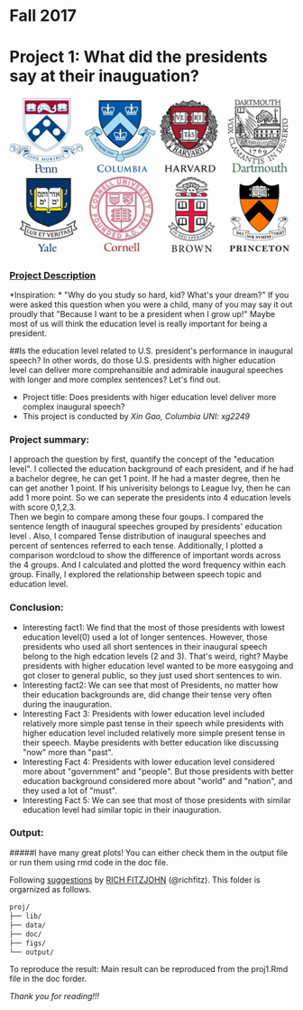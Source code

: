 # Fall 2017
# Project 1: What did the presidents say at their inauguation?

![image](figs/Ivy.jpg)

### [Project Description](doc/)
*Inspiration: *
"Why do you study so hard, kid? What's your dream?" If you were asked this question when you were a child, many of you may say it out proudly that "Because I want to be a president when I grow up!" Maybe most of us will think the education level is really important for being a president.

##Is the education level related to U.S. president's performance in inaugural speech?
In other words, do those U.S. presidents with higher education level can deliver more comprehansible and admirable inaugural speeches with longer and more complex sentences? Let's find out.

* Project title: Does presidents with higer education level deliver more complex inaugural speech?  
* This project is conducted by *Xin Gao, Columbia UNI: xg2249*

### Project summary:  
I approach the question by first, quantify the concept of the "education level". I collected the education background of each president, and if he had a bachelor degree, he can get 1 point. If he had a master degree, then he can get another 1 point. If his univerisity belongs to League Ivy, then he can add 1 more point. So we can seperate the presidents into 4 education levels with score 0,1,2,3.  
Then we begin to compare among these four goups. I compared the sentence length of inaugural speeches grouped by presidents' education level . Also, I compared Tense distribution of inaugural speeches and percent of sentences referred to each tense. Additionally, I plotted a comparison wordcloud to show the difference of important words across the 4 groups. And I calculated and plotted the word frequency within each group. Finally, I explored the relationship between speech topic and education level.

### Conclusion:
 * Interesting fact1: We find that the most of those presidents with lowest education level(0) used a lot of longer sentences. However, those presidents who used all short sentences in their inaugural speech belong to the high edcation levels (2 and 3). That's weird, right? Maybe presidents with higher education level wanted to be more easygoing and got closer to general public, so they just used short sentences to win.
 * Interesting fact2: We can see that most of Presidents, no matter how their education backgrounds are, did change their tense very often during the inauguration.
 * Interesting Fact 3: Presidents with lower education level included relatively more simple past tense in their speech while presidents with higher education level included relatively more simple present tense in their speech. Maybe presidents with better education like discussing "now" more than "past".
* Interesting Fact 4: Presidents with lower education level considered more about "government" and "people". But those presidents with better education background considered more about "world" and "nation", and they used a lot of "must".  
* Interesting Fact 5: We can see that most of those presidents with similar education level had similar topic in their inauguration.
 
### Output:
#####I have many great plots! You can either check them in the output file or run them using rmd code in the doc file.
  
Following [suggestions](http://nicercode.github.io/blog/2013-04-05-projects/) by [RICH FITZJOHN](http://nicercode.github.io/about/#Team) (@richfitz). This folder is orgarnized as follows.

```
proj/
├── lib/
├── data/
├── doc/
├── figs/
└── output/
```
To reproduce the result:
Main result can be reproduced from the proj1.Rmd file in the doc forder.  


*Thank you for reading!!!*








